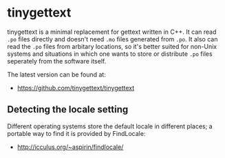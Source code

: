 tinygettext
===========

tinygettext is a minimal replacement for gettext written in C++. It
can read `.po` files directly and doesn't need `.mo` files generated
from `.po`. It also can read the `.po` files from arbitary locations,
so it's better suited for non-Unix systems and situations in which one
wants to store or distribute `.po` files seperately from the software
itself.

The latest version can be found at:

* https://github.com/tinygettext/tinygettext


Detecting the locale setting
----------------------------

Different operating systems store the default locale in different
places; a portable way to find it is provided by FindLocale:

* http://icculus.org/~aspirin/findlocale/
